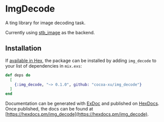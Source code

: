 # ImgDecode

A ting library for image decoding task.

Currently using [stb_image](https://github.com/nothings/stb/blob/master/stb_image.h) as the backend.

## Installation

If [available in Hex](https://hex.pm/docs/publish), the package can be installed
by adding `img_decode` to your list of dependencies in `mix.exs`:

```elixir
def deps do
  [
    {:img_decode, "~> 0.1.0", github: "cocoa-xu/img_decode"}
  ]
end
```

Documentation can be generated with [ExDoc](https://github.com/elixir-lang/ex_doc)
and published on [HexDocs](https://hexdocs.pm). Once published, the docs can
be found at [https://hexdocs.pm/img_decode](https://hexdocs.pm/img_decode).

